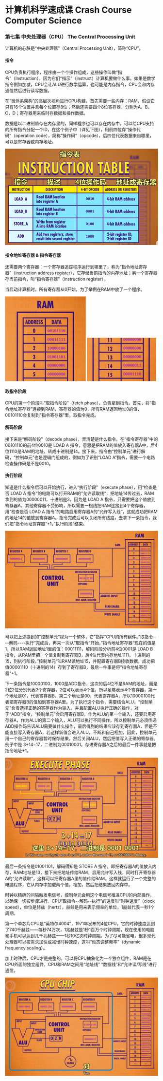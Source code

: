 # 计算机科学速成课 Crash Course Computer Science

### 第七集 中央处理器（CPU） The Central Processing Unit

计算机的心脏是“中央处理器”（Central Processing Unit），简称“CPU”。

#### 指令

CPU负责执行程序，程序由一个个操作组成，这些操作叫做“指令”（Instruction），因为它们“指示”（instruct）计算机要做什么事。如果是数学指令例如加减，CPU会让ALU进行数学运算，也可能是内存指令，CPU会和内存通信然后进行读写数据。

在“微体系架构”的高层次视角进行CPU构建，首先需要一些内存：RAM，假设它只有16个位置并且每个位置存8位；然后还需要四个8位寄存器，分别为A，B，C，D；寄存器用来临时存数据和操作数据。

数据是以二进制值存在内存里的，同样程序也可以存在内存中。可以给CPU支持的所有指令分配一个ID，在这个例子中（详见下图），用前四位存“操作代码”（operation code），简称“操作码”（opcode），后四位代表数据来自哪里，可以是寄存器或内存地址。

<img src=".\image\image-20200212151144083.png" alt="image-20200212151144083" style="zoom:70%" />

#### 指令地址寄存器 & 指令寄存器

还需要两个寄存器：一个寄存器追踪程序运行到哪里了，称为“指令地址寄存器”（instruction address register），它存储当前指令的内存地址；另一个寄存器存当前指令，叫“指令寄存器”（instruction register）。

当启动计算机时，所有寄存器从0开始，为了举例在RAM中放了一个程序。

<img src=".\image\image-20200212153314570.png" alt="image-20200212153314570" style="zoom:100%" />

<img src=".\image\image-20200212185300128.png" alt="image-20200212185300128" style="zoom:100%" />

#### 取指令阶段

CPU的第一个阶段叫“取指令阶段”（fetch phase），负责拿到指令。首先，将“指令地址寄存器”连接到RAM，寄存器的值为0，所有RAM返回地址0的值，00101110会复制到“指令寄存器”里，取指令完成。

#### 解码阶段

接下来是“解码阶段”（decode phase），弄清楚是什么指令。在“指令寄存器”中的00101110的前4位0010是 LOAD A 指令，意思是把RAM的值放入寄存器A中，后4位1110是RAM的地址，转成十进制是14。接下来，指令由“控制单元”进行解码，“控制单元”也是逻辑门组成的，例如为了识别“LOAD A”指令，需要一个电路检查操作码是不是0010。

#### 执行阶段

知道是什么指令后可以开始执行，进入“执行阶段”（execute phase），用“检查是否 LOAD A 指令“的电路可以打开RAM的”允许读取线“，把地址14传过去，RAM拿到的值为00000011，十进制是3，因为是 LOAD A 指令，只需要把这个值放到寄存器A，其他寄存器不受影响，所以需要一根线把RAM连接到4个寄存器，用”检查是否 LOAD A 指令“的电路启用寄存器A的”允许写入线“，这就成功把RAM的地址14的值放到寄存器A。指令完成后可以关闭所有线路，去拿下一条指令，我们把”指令地址寄存器“+1，”执行阶段“结束。

<img src=".\image\image-20200212190926713.png" alt="image-20200212190926713" style="zoom:70%" />

可以把上述提到的”控制单元“视为一个整体，它”指挥“CPU的所有组件。”取指令----解码----执行“完成后，再来一次从”取指令“开始，”指令地址寄存器“现在的值是1，所以RAM返回地址1里的值：00011111，解码阶段分析前4位0001是 LOAD B 指令，从RAM里把一个值复制到寄存器B，后4位代表内存地址1111，十进制的15，到执行阶段，”控制单元“叫RAM读地址15，并配置寄存器B接收数据，成功把值00001110（十进制的14）存到了寄存器B，最后一件事是将”指令地址寄存器“+1。

下一条指令是10000100，1000是ADD指令，这次的后4位不是RAM的地址，而是2位2位分别代表2个寄存器，2位可以表示4个值，所以足够表示4个寄存器，第一个地址是01，代表寄存器B，第二个地址是00，代表寄存器A，所以10000100代表把寄存器B的值加到寄存器A里。为了执行这个指令，需要结合ALU，“控制单元”负责选择正确的寄存器作为输入，并且配置ALU执行正确的操作，对于“ADD”指令，“控制单元”会启用寄存器B，作为ALU的第一个输入，还要启用寄存器A，作为ALU的第二个输入，ALU可以执行不同操作，所以控制单元必须传递ADD操作码告诉ALU需要做什么操作，最后得到的结果应该存到寄存器A，但是不能直接写入寄存器A，若这样新值会进入ALU，不断和自己相加，因此，控制单元用一个自己的寄存器暂时保存结果，然后关闭ALU，然后把值写入正确的寄存器。例子中是 3+14=17，二进制为00010001。存进寄存器A之后的最后一件事就是把指令地址+1。

<img src=".\image\image-20200213175928614.png" alt="image-20200213175928614" style="zoom:70%" />

最后一条指令是01001101，解码得知是 STORE A 指令，即把寄存器A的值放入内存，RAM地址是13，接下来把地址传给RAM，启用允许写入线，同时打开寄存器A的“允许读取”，这样可以把寄存器A里的值传给RAM。这样就运行了一个完整的电脑程序，它从内存中加载两个值，相加，然后把结果放回内存中。

时钟以精确的间隔触发电信号，控制单元会用这个电信号推进CPU的内部操作，以确保一切按步骤进行。CPU“取指令--解码--执行”的速度叫“时钟速度”（clock speed），单位是赫兹（hertz），赫兹是用来表示频率的单位，1赫兹代表一秒1个周期。

第一个单芯片CPU是“英特尔4004”，1971年发布的4位CPU，它的时钟速度达到了740千赫兹——每秒74万次，1兆赫兹是1秒1百万个时钟周期，现在使用的电脑和手机可以达到几千兆赫兹——1秒10亿次时钟周期。为了尽可能省电，很多现代处理器可以按需求加快或减慢时钟速度，这叫“动态调整频率”（dynamic frequency scaling）。

加上时钟后，CPU才是完整的，可以将CPU抽象化为一个独立组件，RAM是在CPU外面的独立组件，CPU和RAM之间用“地址线” “数据线”和“允许读/写线”进行通信。

<img src=".\image\image-20200213182055244.png" alt="image-20200213182055244" style="zoom:70%" />
